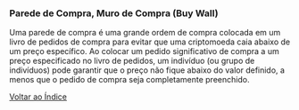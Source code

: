 ### Parede de Compra, Muro de Compra (Buy Wall) 

Uma parede de compra é uma grande ordem de compra colocada em um livro de pedidos de compra para evitar que uma criptomoeda caia abaixo de um preço específico. Ao colocar um pedido significativo de compra a um preço especificado no livro de pedidos, um indivíduo (ou grupo de indivíduos) pode garantir que o preço não fique abaixo do valor definido, a menos que o pedido de compra seja completamente preenchido.

[Voltar ao Índice](../)